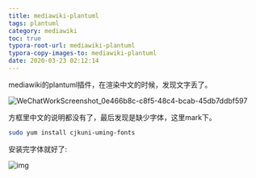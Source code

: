 ```yaml
---
title: mediawiki-plantuml
tags: plantuml
category: mediawiki
toc: true
typora-root-url: mediawiki-plantuml
typora-copy-images-to: mediawiki-plantuml
date: 2020-03-23 02:12:14
---
```




mediawiki的plantuml插件，在渲染中文的时候，发现文字丢了。

![WeChatWorkScreenshot_0e466b8c-c8f5-48c4-bcab-45db7ddbf597](/WeChatWorkScreenshot_0e466b8c-c8f5-48c4-bcab-45db7ddbf597.png)



方框里中文的说明都没有了，最后发现是缺少字体，这里mark下。

```bash
sudo yum install cjkuni-uming-fonts
```

安装完字体就好了:

![img](/uml-13d5bec9d5aa4740c2198be487d50707-b9db094fe17005d80a48cfc93309f835.png)